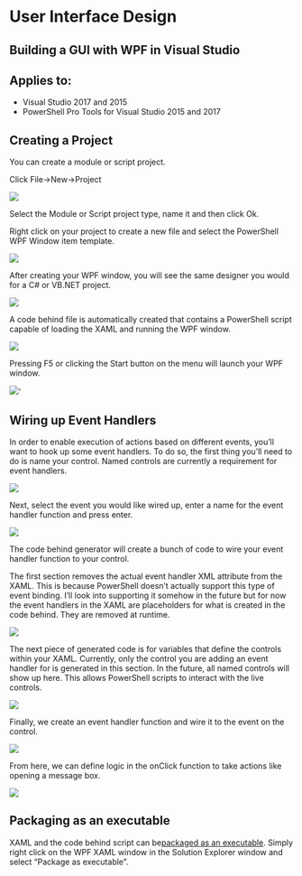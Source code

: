 # User Interface Design

## Building a GUI with WPF in Visual Studio

## Applies to:

* Visual Studio 2017 and 2015
* PowerShell Pro Tools for Visual Studio 2015 and 2017

## Creating a Project

You can create a module or script project.

Click File-&gt;New-&gt;Project

![](https://i0.wp.com/wandering.life/wp-content/uploads/2017/04/newproject.png?resize=581%2C155)

Select the Module or Script project type, name it and then click Ok.

Right click on your project to create a new file and select the PowerShell WPF Window item template.

![](https://i2.wp.com/wandering.life/wp-content/uploads/2017/05/newWpfItem.png?resize=778%2C539)

After creating your WPF window, you will see the same designer you would for a C\# or VB.NET project.

![](https://i2.wp.com/wandering.life/wp-content/uploads/2017/05/WpfDesigner.png?resize=728%2C572)

A code behind file is automatically created that contains a PowerShell script capable of loading the XAML and running the WPF window.

![](https://i0.wp.com/wandering.life/wp-content/uploads/2017/05/codeBehind.png?resize=937%2C175)

Pressing F5 or clicking the Start button on the menu will launch your WPF window.

![](https://i2.wp.com/wandering.life/wp-content/uploads/2017/05/debuggingWpf.png?resize=617%2C582)‘

## Wiring up Event Handlers

In order to enable execution of actions based on different events, you’ll want to hook up some event handlers. To do so, the first thing you’ll need to do is name your control. Named controls are currently a requirement for event handlers.

![](https://i1.wp.com/wandering.life/wp-content/uploads/2017/05/myButton.png?resize=521%2C149)

Next, select the event you would like wired up, enter a name for the event handler function and press enter.

![](https://i2.wp.com/wandering.life/wp-content/uploads/2017/05/addEventHandler.png?resize=527%2C354)

The code behind generator will create a bunch of code to wire your event handler function to your control.

The first section removes the actual event handler XML attribute from the XAML. This is because PowerShell doesn’t actually support this type of event binding. I’ll look into supporting it somehow in the future but for now the event handlers in the XAML are placeholders for what is created in the code behind. They are removed at runtime.

![](https://i2.wp.com/wandering.life/wp-content/uploads/2017/05/RemoveEventHandlers.png?resize=726%2C140)

The next piece of generated code is for variables that define the controls within your XAML. Currently, only the control you are adding an event handler for is generated in this section. In the future, all named controls will show up here. This allows PowerShell scripts to interact with the live controls.

![](https://i1.wp.com/wandering.life/wp-content/uploads/2017/05/controlVariables.png?resize=722%2C92)

Finally, we create an event handler function and wire it to the event on the control.

![](https://i2.wp.com/wandering.life/wp-content/uploads/2017/05/eventHandler.png?resize=648%2C238)

From here, we can define logic in the onClick function to take actions like opening a message box.

![](https://i0.wp.com/wandering.life/wp-content/uploads/2017/05/hey.png?resize=522%2C419)

## Packaging as an executable

XAML and the code behind script can be[packaged as an executable](https://poshtools.com/docs/posh-pro-tools/package-as-executable/). Simply right click on the WPF XAML window in the Solution Explorer window and select “Package as executable”.

